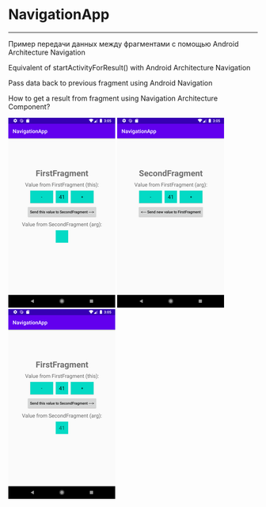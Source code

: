 # NavigationApp
------------------

Пример передачи данных между фрагментами с помощью Android Architecture Navigation

Equivalent of startActivityForResult() with Android Architecture Navigation

Pass data back to previous fragment using Android Navigation

How to get a result from fragment using Navigation Architecture Component?

![Screenshot_01](docs/images/Screenshot_01.png?raw=true "Screenshot_01.png")
![Screenshot_02](docs/images/Screenshot_02.png?raw=true "Screenshot_02.png")
![Screenshot_03](docs/images/Screenshot_03.png?raw=true "Screenshot_03.png")
